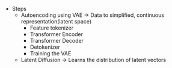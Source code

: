 - Steps
	- Autoencoding using VAE -> Data to simplified, continuous representation(latent space)
		- Feature tokenizer
		- Transformer Encoder
		- Transformer Decoder
		- Detokenizer
		- Training the VAE
	- Latent Diffusion -> Learns the distribution of latent vectors